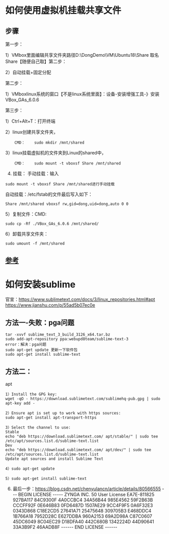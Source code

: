 # 如何使用虚拟机挂载共享文件
## 步骤
第一步：

1）VMbox里面编辑共享文件夹路径D:\DongDemo\VM\Ubuntu18\Share 取名Share【随便自己取】第二步：

2）自动挂载+固定分配

第二步：

1）VMboxlinux系统的窗口【不是linux系统里面】：设备-安装增强工具-》安装VBox_GAs_6.0.6

第三步：

1）Ctrl+Alt+T：打开终端

2）linux创建共享文件夹，	
```
	CMD：	sudo mkdir /mnt/shared
```
3）linux挂载虚拟机的文件夹到Linux的shared中，
```
	CMD：	sudo mount -t vboxsf Share /mnt/shared
```
4) 挂载：
手动挂载：输入
```
sudo mount -t vboxsf Share /mnt/shared进行手动挂载
```
自动挂载：/etc/fstab的文件最后写入如下：
```
Share /mnt/shared vboxsf rw,gid=dong,uid=dong,auto 0 0
```

5）复制文件：CMD: 
```
sudo cp -Rf ./VBox_GAs_6.0.6 /mnt/shared/
```
6）卸载共享文件夹：
```
sudo umount -f /mnt/shared
```

## [参考](https://jingyan.baidu.com/article/a3761b2b87d2331577f9aa7e.html)

# 如何安装sublime
官宣：https://www.sublimetext.com/docs/3/linux_repositories.html#apt
https://www.jianshu.com/p/55ad5b07ec0e

## 方法一-失败：pga问题
```
tar -xvvf sublime_text_3_build_3126_x64.tar.bz
sudo add-apt-repository ppa:webupd8team/sublime-text-3 
error：解决：pga问题
sudo apt-get update 更新一下软件包
sudo apt-get install sublime-text 
```
## 方法二：
apt
```
1）Install the GPG key:
wget -qO - https://download.sublimetext.com/sublimehq-pub.gpg | sudo apt-key add -
```
```
2）Ensure apt is set up to work with https sources:
sudo apt-get install apt-transport-https
```
```
3）Select the channel to use:
Stable
echo "deb https://download.sublimetext.com/ apt/stable/" | sudo tee /etc/apt/sources.list.d/sublime-text.list
Dev
echo "deb https://download.sublimetext.com/ apt/dev/" | sudo tee /etc/apt/sources.list.d/sublime-text.list
Update apt sources and install Sublime Text
```
```
4）sudo apt-get update
```
```
5）sudo apt-get install sublime-text
```
6) 最后一步：https://blog.csdn.net/chenyulancn/article/details/80566555
--- BEGIN LICENSE -----
ZYNGA INC.
50 User License
EA7E-811825
927BA117 84C9300F 4A0CCBC4 34A56B44
985E4562 59F2B63B CCCFF92F 0E646B83
0FD6487D 1507AE29 9CC4F9F5 0A6F32E3
0343D868 C18E2CD5 27641A71 25475648
309705B3 E468DDC4 1B766A18 7952D28C
E627DDBA 960A2153 69A2D98A C87C0607
45DC6049 8C04EC29 D18DFA40 442C680B
1342224D 44D90641 33A3B9F2 46AADB8F
------ END LICENSE ------
